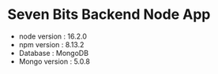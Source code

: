 # Seven Bits Backend Node App

- node version : 16.2.0
- npm version : 8.13.2
- Database : MongoDB
- Mongo version : 5.0.8

